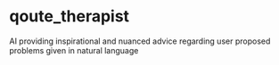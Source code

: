 # qoute_therapist
AI providing inspirational and nuanced advice regarding user proposed problems given in natural language
